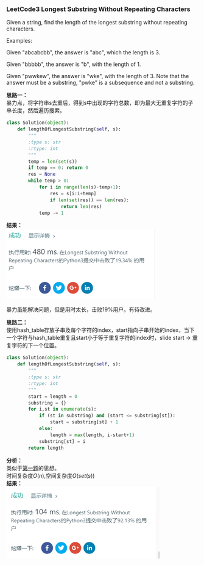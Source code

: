 ### LeetCode3 Longest Substring Without Repeating Characters

Given a string, find the length of the longest substring without repeating characters.

Examples:

Given "abcabcbb", the answer is "abc", which the length is 3.

Given "bbbbb", the answer is "b", with the length of 1.

Given "pwwkew", the answer is "wke", with the length of 3. Note that the answer must be a substring, "pwke" is a subsequence and not a substring.  

**思路一：**  
暴力点，将字符串s去重后，得到s中出现的字符总数，即为最大无重复字符的子串长度，然后遍历搜索。
```Python
class Solution(object):
    def lengthOfLongestSubstring(self, s):
        """
        :type s: str
        :rtype: int
        """
        temp = len(set(s))
        if temp == 0: return 0
        res = None
        while temp > 0:
            for i in range(len(s)-temp+1):
                res = s[i:i+temp]
                if len(set(res)) == len(res):
                    return len(res)
            temp -= 1
```
**结果：**  
![](./img/leetcode3_res_1.png)  

暴力虽能解决问题，但是用时太长，击败19%用户。有待改进。  

**思路二：**  
使用hash_table存放子串及每个字符的index，start指向子串开始的index，当下一个字符与hash_table重复且start小于等于重复字符的index时，slide start → 重复字符的下一个位置。  
```Python
class Solution(object):
    def lengthOfLongestSubstring(self, s):
        """
        :type s: str
        :rtype: int
        """
        start = length = 0
        substring = {}
        for i,st in enumerate(s):
            if (st in substring) and (start <= substring[st]):
                start = substring[st] + 1
            else:
                length = max(length, i-start+1)
            substring[st] = i
        return length
```
**分析：**  
类似于[第一题](https://github.com/DaisyLoveU/Python-learning/blob/master/LeetCode/LeetCode1-Two%20Sum.md)的思想。  
时间复杂度$O(n)$,空间复杂度$O(set(s))$  
**结果：**  
![](./img/leetcode3_res_2.png)
